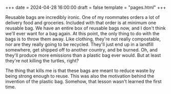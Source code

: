 +++
date = 2024-04-28 16:00:00
draft = false
template = "pages.html"
+++

Reusable bags are incredibly ironic. One of my roommates
orders a lot of delivery food and groceries. Included
with that order is at minimum one reusable bag. We have an
entire box of reusable bags now, and I don't think we'll
ever want for a bag again. At this point, the only thing
to do with the bags is to throw them away. Like clothing,
they're not really compostable, nor are they really going
to be recycled. They'll just end up in a landfill somewhere,
get shipped off to another country, and be burned. Oh,
and they'll produce more emissions than a plastic bag ever
would. But at least they're not killing the turtles, right?

The thing that kills me is that these bags are meant to
reduce waste by being strong enough to reuse. This was also
the motivation behind the invention of the plastic bag.
Somehow, that lesson wasn't learned the first time.
